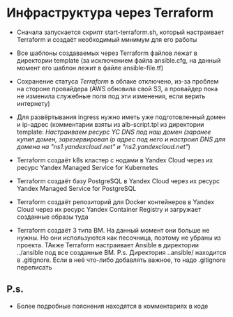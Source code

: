 # Инфраструктура через Terraform

- Сначала запускается скрипт start-terraform.sh, который настраивает Terraform и создаёт необходимый минимум для его работы

- Все шаблоны создаваемых через Terraform файлов лежат в директории template (за исключением файла ansible.cfg, на данный момент его шаблон лежит в файле ansible-file.tf)

- Сохранение статуса *Terraform* в облаке отключено, из-за проблем на стороне провайдера (AWS обновила свой S3, а провайдер пока не изменила служебные поля под эти изменения, если верить интернету)

- Для развёртывания ingress нужно иметь уже подготовленный домен и ip-адрес (комментарии взяты из alb-script.tpl из директории template: *Настраиваем ресурс YC DNS под наш домен (заранее купил домен, зарезервировал ip адрес под него и настроил DNS для домена на "ns1.yandexcloud.net" и "ns2.yandexcloud.net"*)

- Terraform создаёт k8s кластер с нодами в Yandex Cloud через их ресурс Yandex Managed Service for Kubernetes

- Terraform создаёт базу PostgreSQL в Yandex Cloud через их ресурс Yandex Managed Service for PostgreSQL

- Terraform создаёт репозиторий для Docker контейнеров в Yandex Cloud через их ресурс Yandex Container Registry и загружает созданные образы туда

- Terraform создаёт 3 типа ВМ. На данный момент они больше не нужны. Но они используются как песочница, поэтому не убраны из проекта. ТАкже Terraform настраивает Ansible в директории ../ansible под все созданные ВМ. P.s. Директория ..ansible/ находится в .gitignore. Если в неё что-либо добавлять важное, то надо .gitignore переписать

## P.s.

- Более подробные пояснения находятся в комментариях в коде